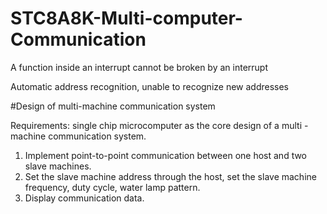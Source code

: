 # STC8A8K-Multi-computer-Communication
A function inside an interrupt cannot be broken by an interrupt

Automatic address recognition, unable to recognize new addresses

#Design of multi-machine communication system

Requirements: single chip microcomputer as the core design of a multi - machine communication system.

1. Implement point-to-point communication between one host and two slave machines.
2. Set the slave machine address through the host, set the slave machine frequency, duty cycle, water lamp pattern.
3. Display communication data.

